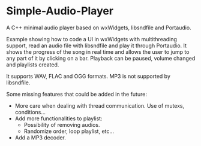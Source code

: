 # Simple-Audio-Player
A C++ minimal audio player based on wxWidgets, libsndfile and Portaudio.

Example showing how to code a UI in wxWidgets with multithreading support, read an audio file with libsndfile and play it through Portaudio.
It shows the progress of the song in real time and allows the user to jump to any part of it by clicking on a bar. Playback can be paused, volume changed and playlists created.

It supports WAV, FLAC and OGG formats. MP3 is not supported by libsndfile.

Some missing features that could be added in the future:
- More care when dealing with thread communication. Use of mutexs, conditions...
- Add more functionalities to playlist:
  - Possibility of removing audios.
  - Randomize order, loop playlist, etc...
- Add a MP3 decoder.
